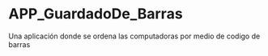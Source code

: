 # APP_GuardadoDe_Barras
Una aplicación donde se ordena las computadoras por medio de codigo de barras
